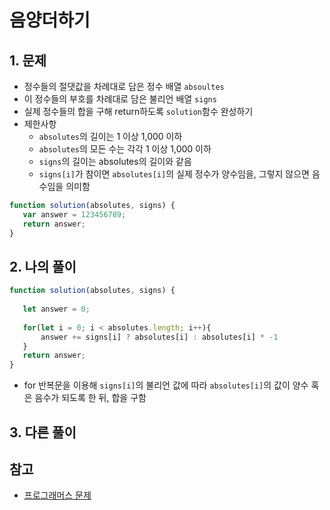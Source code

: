 # 음양더하기
## 1. 문제
- 정수들의 절댓값을 차례대로 담은 정수 배열 ```absoultes```
- 이 정수들의 부호를 차례대로 담은 불리언 배열 ```signs```
- 실제 정수들의 합을 구해 return하도록 ```solution```함수 완성하기
- 제한사항
    - ```absolutes```의 길이는 1 이상 1,000 이하
    - ```absolutes```의 모든 수는 각각 1 이상 1,000 이하
    - ```signs```의 길이는 absolutes의 길이와 같음
    - ```signs[i]```가 참이면 ```absolutes[i]```의 실제 정수가 양수임을, 그렇지 않으면 음수임을 의미함
 ```javascript
 function solution(absolutes, signs) {
    var answer = 123456789;
    return answer;
}
 ```
 
 ## 2. 나의 풀이
 ```javascript
 function solution(absolutes, signs) {
    
    let answer = 0;
    
    for(let i = 0; i < absolutes.length; i++){
        answer += signs[i] ? absolutes[i] : absolutes[i] * -1
    }
    return answer;
}
 ```
 - for 반복문을 이용해 ```signs[i]```의 불리언 값에 따라 ```absolutes[i]```의 값이 양수 혹은 음수가 되도록 한 뒤, 합을 구함

## 3. 다른 풀이

## 참고
- [프로그래머스 문제](https://programmers.co.kr/learn/courses/30/lessons/76501)
